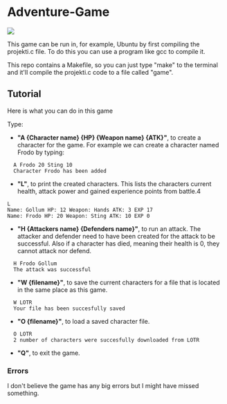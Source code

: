 # Adventure-Game
  ![](https://cdn-www.comingsoon.net/assets/uploads/2021/01/lord-of-the-rings-e1610547648423.jpg)

This game can be run in, for example, Ubuntu by first compiling the projekti.c file. To do this you can use a program like gcc to compile it.

This repo contains a Makefile, so you can just type "make" to the terminal and it'll compile the projekti.c code to a file called "game".

## Tutorial

Here is what you can do in this game

Type:

  - **"A {Character name} {HP} {Weapon name} {ATK}"**, to create a character for the game. For example we can create a character named Frodo by typing:
  ```
    A Frodo 20 Sting 10
    Character Frodo has been added
  ```

  - **"L"**, to print the created characters. This lists the characters current health, attack power and gained experience points from battle.4
  ```
  L
  Name: Gollum HP: 12 Weapon: Hands ATK: 3 EXP 17
  Name: Frodo HP: 20 Weapon: Sting ATK: 10 EXP 0
  ```

  - **"H {Attackers name} {Defenders name}"**, to run an attack. The attacker and defender need to have been created for the attack to be successful. Also if a character has died, meaning their health is 0, they cannot attack nor defend.
  ```
    H Frodo Gollum
    The attack was successful
  ```
  - **"W {filename}"**, to save the current characters for a file that is located in the same place as this game.
  ```
    W LOTR
    Your file has been succesfully saved
  ```
  - **"O {filename}"**, to load a saved character file.
  ```
    O LOTR
    2 number of characters were succesfully downloaded from LOTR
  ```
  - **"Q"**, to exit the game.


### Errors
I don't believe the game has any big errors but I might have missed something.
